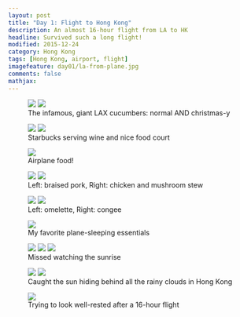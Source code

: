 ```yaml
---
layout: post
title: "Day 1: Flight to Hong Kong"					
description: An almost 16-hour flight from LA to HK
headline: Survived such a long flight!			
modified: 2015-12-24				
category: Hong Kong
tags: [Hong Kong, airport, flight]
imagefeature: day01/la-from-plane.jpg
comments: false
mathjax:
---
```


<figure class="half">
    <a href="{{ site.url }}/images/day01/giant-cucumbers.jpg"><img src="/images/day01/giant-cucumbers.jpg"></a>
    <a href="{{ site.url }}/images/day01/christmas-cucumbers.jpg"><img src="/images/day01/christmas-cucumbers.jpg"></a>
    <figcaption>The infamous, giant LAX cucumbers: normal AND christmas-y</figcaption>
</figure>

<figure class="half">
    <a href="{{ site.url }}/images/day01/starbucks-evenings.jpg"><img src="/images/day01/starbucks-evenings.jpg"></a>
    <a href="{{ site.url }}/images/day01/food-court.jpg"><img src="/images/day01/food-court.jpg"></a>
    <figcaption>Starbucks serving wine and nice food court</figcaption>
</figure>

<figure>
    <a href="{{ site.url }}/images/day01/menu.jpg"><img src="/images/day01/menu.jpg"></a>
    <figcaption>Airplane food!</figcaption>
</figure>

<figure class="half">
    <a href="{{ site.url }}/images/day01/braised-pork.jpg"><img src="/images/day01/braised-pork.jpg"></a>
    <a href="{{ site.url }}/images/day01/chicken-mushroom.jpg"><img src="/images/day01/chicken-mushroom.jpg"></a>
    <figcaption>Left: braised pork, Right: chicken and mushroom stew</figcaption>
</figure>

<figure class="half">
    <a href="{{ site.url }}/images/day01/omelette.jpg"><img src="/images/day01/omelette.jpg"></a>
    <a href="{{ site.url }}/images/day01/congee.jpg"><img src="/images/day01/congee.jpg"></a>
    <figcaption>Left: omelette, Right: congee</figcaption>
</figure>

<figure>
    <a href="{{ site.url }}/images/day01/sleep.jpg"><img src="/images/day01/sleep.jpg"></a>
    <figcaption>My favorite plane-sleeping essentials</figcaption>
</figure>

<figure class="third">
    <a href="{{ site.url }}/images/day01/early-sunrise.jpg"><img src="/images/day01/early-sunrise.jpg"></a>
    <a href="{{ site.url }}/images/day01/sneaky-sunrise.jpg"><img src="/images/day01/sneaky-sunrise.jpg"></a>
    <a href="{{ site.url }}/images/day01/flat-clouds.jpg"><img src="/images/day01/flat-clouds.jpg"></a>
    <figcaption>Missed watching the sunrise</figcaption>
</figure>

<figure class="half">
    <a href="{{ site.url }}/images/day01/above-clouds.jpg"><img src="/images/day01/above-clouds.jpg"></a>
    <a href="{{ site.url }}/images/day01/below-clouds.jpg"><img src="/images/day01/below-clouds.jpg"></a>
    <figcaption>Caught the sun hiding behind all the rainy clouds in Hong Kong</figcaption>
</figure>

<figure>
    <a href="{{ site.url }}/images/day01/arrived.jpg"><img src="/images/day01/arrived.jpg"></a>
    <figcaption>Trying to look well-rested after a 16-hour flight</figcaption>
</figure>


